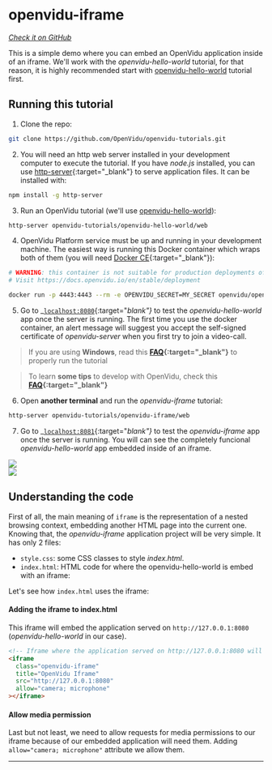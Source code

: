 # openvidu-iframe
<a href="https://github.com/OpenVidu/openvidu-tutorials/tree/master/openvidu-iframe" target="_blank"><i class="icon ion-social-github"> Check it on GitHub</i></a>

This is a simple demo where you can embed an OpenVidu application inside of an iframe. We'll work with the _openvidu-hello-world_ tutorial, for that reason, it is highly recommended start with [openvidu-hello-world](tutorials/openvidu-hello-world/) tutorial first.

## Running this tutorial

1) Clone the repo:

```bash
git clone https://github.com/OpenVidu/openvidu-tutorials.git
```

2) You will need an http web server installed in your development computer to execute the tutorial. If you have _node.js_ installed, you can use [http-server](https://github.com/indexzero/http-server){:target="_blank"} to serve application files. It can be installed with:

```bash
npm install -g http-server
```

3) Run an OpenVidu tutorial (we'll use [openvidu-hello-world](tutorials/openvidu-hello-world/)):

```bash
http-server openvidu-tutorials/openvidu-hello-world/web
```

4) OpenVidu Platform service must be up and running in your development machine. The easiest way is running this Docker container which wraps both of them (you will need [Docker CE](https://store.docker.com/search?type=edition&offering=community){:target="_blank"}):

```bash
# WARNING: this container is not suitable for production deployments of OpenVidu Platform
# Visit https://docs.openvidu.io/en/stable/deployment

docker run -p 4443:4443 --rm -e OPENVIDU_SECRET=MY_SECRET openvidu/openvidu-server-kms:2.15.0
```

5) Go to _[`localhost:8080`](http://localhost:8080){:target="_blank"}_ to test the _openvidu-hello-world_ app once the server is running. The first time you use the docker container, an alert message will suggest you accept the self-signed certificate of _openvidu-server_ when you first try to join a video-call.

> If you are using **Windows**, read this **[FAQ](troubleshooting/#3-i-am-using-windows-to-run-the-tutorials-develop-my-app-anything-i-should-know){:target="_blank"}** to properly run the tutorial

> To learn **some tips** to develop with OpenVidu, check this **[FAQ](troubleshooting/#2-any-tips-to-make-easier-the-development-of-my-app-with-openvidu){:target="_blank"}**


6) Open **another terminal** and run the _openvidu-iframe_ tutorial:

```bash
http-server openvidu-tutorials/openvidu-iframe/web
```

7) Go to _[`localhost:8081`](http://localhost:8081){:target="_blank"}_ to test the _openvidu-iframe_ app once the server is running. You will can see the completely funcional _openvidu-hello-world_ app embedded inside of an iframe.


<div class="row no-margin row-gallery">
	<div class="col-md-6">
		<a data-fancybox="gallery" href="img/docs/tutorials/openvidu-iframe.png">
		<img class="img-responsive" src="img/docs/tutorials/openvidu-iframe.png">
	</a>
	</div>
	<div class="col-md-6">
		<a data-fancybox="gallery" href="img/docs/tutorials/openvidu-iframe2.png">
		<img class="img-responsive" src="img/docs/tutorials/openvidu-iframe2.png">
	</a>
	</div>
</div>


## Understanding the code

First of all, the main meaning of `iframe` is the representation of a nested browsing context, embedding another HTML page into the current one. Knowing that, the _openvidu-iframe_ application project will be very simple. It has only 2 files:

- `style.css`: some CSS classes to style _index.html_.
- `index.html`: HTML code for where the openvidu-hello-world is embed with an iframe:


Let's see how `index.html` uses the iframe:

#### Adding the iframe to index.html

This iframe will embed the application served on `http://127.0.0.1:8080` (_openvidu-hello-world_ in our case).

```html
<!-- Iframe where the application served on http://127.0.0.1:8080 will be embedded -->
<iframe
  class="openvidu-iframe"
  title="OpenVidu Iframe"
  src="http://127.0.0.1:8080"
  allow="camera; microphone"
></iframe>
```
#### Allow media permission

Last but not least, we need to allow requests for media permissions to our iframe because of our embedded application will need them. Adding `allow="camera; microphone"` attribute we allow them.



---


<link rel="stylesheet" href="https://cdnjs.cloudflare.com/ajax/libs/fancybox/3.1.20/jquery.fancybox.min.css" />
<script src="https://cdnjs.cloudflare.com/ajax/libs/fancybox/3.1.20/jquery.fancybox.min.js"></script>
<script>
  $().fancybox({
    selector : '[data-fancybox="gallery"]',
    infobar : true,
    arrows : false,
    loop: true,
    protect: true,
    transitionEffect: 'slide',
    buttons : [
        'close'
    ],
    clickOutside : 'close',
    clickSlide   : 'close',
  });
</script>